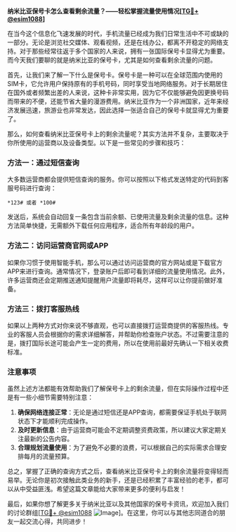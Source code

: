 **纳米比亚保号卡怎么查看剩余流量？——轻松掌握流量使用情况[[TG💪+ @esim1088](https://t.me/s/esim1088)]**

在当今这个信息化飞速发展的时代，手机流量已经成为我们日常生活中不可或缺的一部分。无论是浏览社交媒体、观看视频，还是在线办公，都离不开稳定的网络支持。对于那些经常往返于多个国家的人来说，拥有一张国际保号卡显得尤为重要。而今天我们要聊的就是纳米比亚的保号卡，尤其是如何查看剩余流量的问题。

首先，让我们来了解一下什么是保号卡。保号卡是一种可以在全球范围内使用的SIM卡，它允许用户保持原有的手机号码，同时享受当地网络服务。对于长期居住在国外或者频繁出差的人来说，这种卡非常实用，因为它不仅能够避免因更换号码而带来的不便，还能节省大量的漫游费用。纳米比亚作为一个非洲国家，近年来经济发展迅速，旅游业也非常发达，因此选择一张适合自己的保号卡就显得尤为重要了。

那么，如何查看纳米比亚保号卡上的剩余流量呢？其实方法并不复杂，主要取决于你所使用的运营商以及设备类型。以下是一些常见的步骤和技巧：

### 方法一：通过短信查询

大多数运营商都会提供短信查询的服务。你可以按照以下格式发送特定的代码到客服号码进行查询：

```
*123# 或者 *100#
```

发送后，系统会自动回复一条包含当前余额、已使用流量及剩余流量的信息。这种方法简单快捷，无需额外下载任何应用程序，适合所有年龄段的用户。

### 方法二：访问运营商官网或APP

如果你习惯于使用智能手机，那么可以通过访问运营商的官方网站或是下载官方APP来进行查询。通常情况下，登录账户后即可看到详细的流量使用情况。此外，许多运营商还会定期推送通知提醒用户流量即将耗尽，这样可以让你提前做好准备。

### 方法三：拨打客服热线

如果以上两种方式对你来说不够直观，也可以直接拨打运营商提供的客服热线。专业的客服人员会根据你的需求详细解答，并帮助你检查账户状态。不过需要注意的是，拨打国际长途可能会产生一定的费用，所以在使用前最好先确认一下相关收费标准。

### 注意事项

虽然上述方法都能有效帮助我们了解保号卡上的剩余流量，但在实际操作过程中还是有一些小细节需要特别注意：

1. **确保网络连接正常**：无论是通过短信还是APP查询，都需要保证手机处于联网状态下才能顺利完成操作。
2. **及时更新信息**：由于运营商可能会不定期调整资费政策，所以建议大家定期关注最新的公告内容。
3. **合理规划流量使用**：为了避免不必要的浪费，可以根据自己的实际需求合理安排每月的流量预算。

总之，掌握了正确的查询方式之后，查看纳米比亚保号卡上的剩余流量将变得轻而易举。无论你是初次接触此类业务的新手，还是已经积累了丰富经验的老手，都可以从中受益匪浅。希望这篇文章能给大家带来更多的便利与启发！

最后，如果你想了解更多关于纳米比亚以及其他国家的保号卡资讯，欢迎加入我们的讨论群组[[TG💪+ @esim1088](https://t.me/s/esim1088) ![Image](https://i.postimg.cc/4NQfJmqS/Snipaste-2025-05-13-00-14-12.png)]。在这里，你可以与其他志同道合的朋友一起交流心得，共同进步！